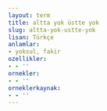 ```yaml
---
layout: term
title: altta yok üstte yok
slug: altta-yok-ustte-yok
lisan: Türkçe
anlamlar:
- yoksul, fakir
ozellikler:
- - ''
ornekler:
- - ''
orneklerkaynak:
- - ''
---
```

